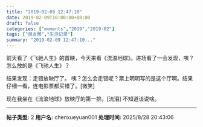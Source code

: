 ```yaml
---
title: "2019-02-09 12:47:10"
date: 2019-02-09T10:00:00+08:00
draft: false
categories: ["moments","2019","2019-02"]
tags: ["朋友圈","生活记录"]
summary: "2019-02-09 12:47:10..."
---
```


前天看了《飞驰人生》的首映，今天来看《流浪地球》。进场看了一会发现，咦？怎么放的是《飞驰人生》？

结果发现：走错放映厅了。
咦？怎么会走错呢？票上明明写的是这个厅啊。结果仔细一看，连电影票都买错了。[微笑]

现在我坐在《流浪地球》放映厅的第一排。[流泪]
不知道该说啥。

---

**帖子类型:** 2
**用户名:** chenxueyuan001
**处理时间:** 2025/8/28 20:43:06